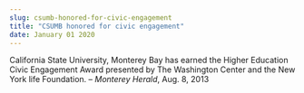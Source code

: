 ```yaml
---
slug: csumb-honored-for-civic-engagement
title: "CSUMB honored for civic engagement"
date: January 01 2020
---
```


<p>California State University, Monterey Bay has earned the Higher Education Civic Engagement Award presented by The Washington Center and the New York life Foundation. – <em>Monterey Herald</em>, Aug. 8, 2013
</p>
